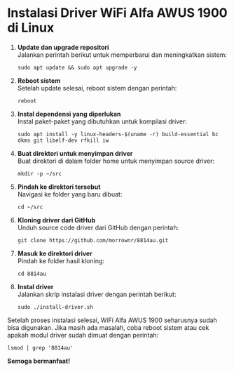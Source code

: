 # Instalasi Driver WiFi Alfa AWUS 1900 di Linux

1. **Update dan upgrade repositori**  
   Jalankan perintah berikut untuk memperbarui dan meningkatkan sistem:

   ```
   sudo apt update && sudo apt upgrade -y
   ```

2. **Reboot sistem**  
   Setelah update selesai, reboot sistem dengan perintah:

   ```
   reboot
   ```

3. **Instal dependensi yang diperlukan**   
   Instal paket-paket yang dibutuhkan untuk kompilasi driver:

   ```
   sudo apt install -y linux-headers-$(uname -r) build-essential bc dkms git libelf-dev rfkill iw
   ```

4. **Buat direktori untuk menyimpan driver**  
   Buat direktori di dalam folder home untuk menyimpan source driver:

   ```
   mkdir -p ~/src
   ```

5. **Pindah ke direktori tersebut**  
   Navigasi ke folder yang baru dibuat:

   ```
   cd ~/src
   ```

6. **Kloning driver dari GitHub**  
   Unduh source code driver dari GitHub dengan perintah:

   ```
   git clone https://github.com/morrownr/8814au.git
   ```

7. **Masuk ke direktori driver**  
   Pindah ke folder hasil kloning:

   ```
   cd 8814au
   ```

8. **Instal driver**  
   Jalankan skrip instalasi driver dengan perintah berikut:

   ```
   sudo ./install-driver.sh
   ```

Setelah proses instalasi selesai, WiFi Alfa AWUS 1900 seharusnya sudah bisa digunakan. Jika masih ada masalah, coba reboot sistem atau cek apakah modul driver sudah dimuat dengan perintah:

```
lsmod | grep '8814au'
```

**Semoga bermanfaat!**
